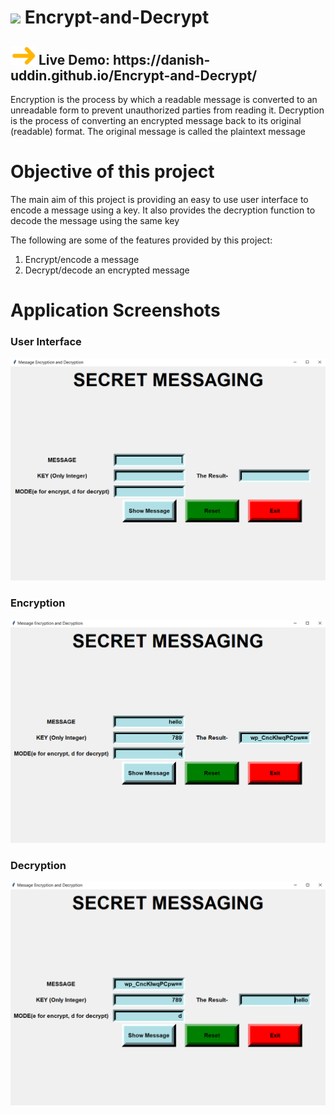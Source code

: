 # <span><img src="readme-images/books_icon.png" width="40"></span> Encrypt-and-Decrypt

<h2><span><img src="readme-images/arrow_icon1.png" width="40"></span> Live Demo: https://danish-uddin.github.io/Encrypt-and-Decrypt/ </h2>

Encryption is the process by which a readable message is converted to an unreadable form to prevent unauthorized parties from reading it.
Decryption is the process of converting an encrypted message back to its original (readable) format.
The original message is called the plaintext message

# Objective of this project
The main aim of this project is providing an easy to use user interface to encode a message using a key. It also provides the decryption function to decode the message using the same key

The following are some of the features provided by this project:

1. Encrypt/encode a message
2. Decrypt/decode an encrypted message

# Application Screenshots

### User Interface
<img src="readme-images/user%20interface.png" width="600">

### Encryption
<img src="readme-images/encrypt.png" width="600">

### Decryption
<img src="readme-images/decrypt.png" width="600">

